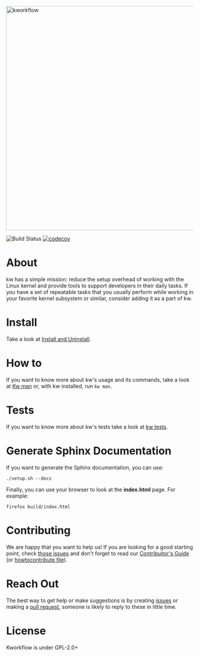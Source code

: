 <img src="images/kw_logo.png" width="600" alt="kworkflow">

![Build Status](https://github.com/kworkflow/kworkflow/actions/workflows/unit_tests.yml/badge.svg?branch=unstable)
[![codecov](https://codecov.io/gh/kworkflow/kworkflow/branch/unstable/graph/badge.svg?token=ZQ52EK8VWF)](https://codecov.io/gh/kworkflow/kworkflow)
# About

kw has a simple mission: reduce the setup overhead of working with the Linux
kernel and provide tools to support developers in their daily tasks. If you
have a set of repeatable tasks that you usually perform while working in your
favorite kernel subsystem or similar, consider adding it as a part of kw.

# Install

Take a look at
[Install and Uninstall](documentation/content/installanduninstall.rst).

# How to

If you want to know more about kw's usage and its commands, take a look at
[Kw man](documentation/man/kw.rst) or, with kw installed, run `kw man`.

# Tests

If you want to know more about kw's tests take a look at
[kw tests](documentation/content/tests.rst).

# Generate Sphinx Documentation

If you want to generate the Sphinx documentation, you can use:

```
./setup.sh --docs
```

Finally, you can use your browser to look at the **index.html** page. For
example:

```
firefox build/index.html
```

# Contributing

We are happy that you want to help us! If you are looking for a good starting
point, check
[those issues](https://github.com/kworkflow/kworkflow/labels/good%20first%20issue)
and don't forget to read our
[Contribuitor's Guide](https://kworkflow.org/content/howtocontribute.html)
(or [howtocontribute file](documentation/content/howtocontribute.rst)).

# Reach Out

The best way to get help or make suggestions is by creating
[issues](https://github.com/kworkflow/kworkflow/issues) or making a
[pull request](https://github.com/kworkflow/kworkflow/pulls), someone is
likely to reply to these in little time.

# License

Kworkflow is under GPL-2.0+

